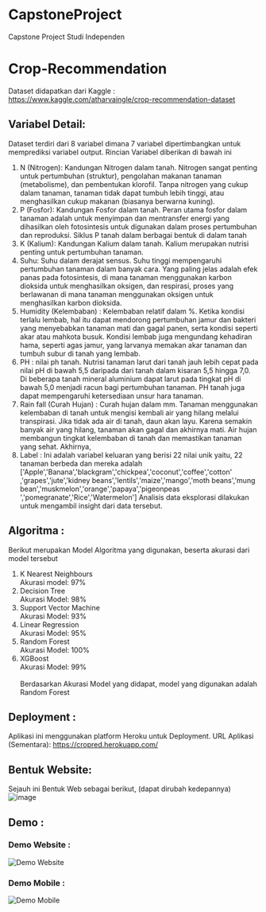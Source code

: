# CapstoneProject
Capstone Project Studi Independen

# Crop-Recommendation
Dataset didapatkan dari Kaggle : https://www.kaggle.com/atharvaingle/crop-recommendation-dataset

## Variabel Detail:
Dataset terdiri dari 8 variabel dimana 7 variabel dipertimbangkan untuk memprediksi variabel output. Rincian Variabel diberikan di bawah ini
1. N (Nitrogen): Kandungan Nitrogen dalam tanah. Nitrogen sangat penting untuk pertumbuhan (struktur), pengolahan makanan tanaman (metabolisme), dan pembentukan klorofil. Tanpa nitrogen yang cukup dalam tanaman, tanaman tidak dapat tumbuh lebih tinggi, atau menghasilkan cukup makanan (biasanya berwarna kuning).
2. P (Fosfor): Kandungan Fosfor dalam tanah. Peran utama fosfor dalam tanaman adalah untuk menyimpan dan mentransfer energi yang dihasilkan oleh fotosintesis untuk digunakan dalam proses pertumbuhan dan reproduksi. Siklus P tanah dalam berbagai bentuk di dalam tanah
3. K (Kalium): Kandungan Kalium dalam tanah. Kalium merupakan nutrisi penting untuk pertumbuhan tanaman.
4. Suhu: Suhu dalam derajat sensus. Suhu tinggi mempengaruhi pertumbuhan tanaman dalam banyak cara. Yang paling jelas adalah efek panas pada fotosintesis, di mana tanaman menggunakan karbon dioksida untuk menghasilkan oksigen, dan respirasi, proses yang berlawanan di mana tanaman menggunakan oksigen untuk menghasilkan karbon dioksida.
5. Humidity (Kelembaban) : Kelembaban relatif dalam %. Ketika kondisi terlalu lembab, hal itu dapat mendorong pertumbuhan jamur dan bakteri yang menyebabkan tanaman mati dan gagal panen, serta kondisi seperti akar atau mahkota busuk. Kondisi lembab juga mengundang kehadiran hama, seperti agas jamur, yang larvanya memakan akar tanaman dan tumbuh subur di tanah yang lembab.
6. PH : nilai ph tanah. Nutrisi tanaman larut dari tanah jauh lebih cepat pada nilai pH di bawah 5,5 daripada dari tanah dalam kisaran 5,5 hingga 7,0. Di beberapa tanah mineral aluminium dapat larut pada tingkat pH di bawah 5,0 menjadi racun bagi pertumbuhan tanaman. PH tanah juga dapat mempengaruhi ketersediaan unsur hara tanaman.
7. Rain fall (Curah Hujan) : Curah hujan dalam mm. Tanaman menggunakan kelembaban di tanah untuk mengisi kembali air yang hilang melalui transpirasi. Jika tidak ada air di tanah, daun akan layu. Karena semakin banyak air yang hilang, tanaman akan gagal dan akhirnya mati. Air hujan membangun tingkat kelembaban di tanah dan memastikan tanaman yang sehat.
Akhirnya,
8. Label : Ini adalah variabel keluaran yang berisi 22 nilai unik yaitu, 22 tanaman berbeda dan mereka adalah ['Apple','Banana','blackgram','chickpea','coconut','coffee','cotton' ,'grapes','jute','kidney beans','lentils','maize','mango','moth beans','mung bean','muskmelon','orange','papaya','pigeonpeas ','pomegranate','Rice','Watermelon']
Analisis data eksplorasi dilakukan untuk mengambil insight dari data tersebut.

## Algoritma :
Berikut merupakan Model Algoritma yang digunakan, beserta akurasi dari model tersebut 
  1. K Nearest Neighbours <br>
    Akurasi model: 97%
  2. Decision Tree <br>
    Akurasi Model: 98% 
  3. Support Vector Machine<br>
    Akurasi Model: 93%
  4. Linear Regression<br>
    Akurasi Model: 95%
  5. Random Forest<br>
    Akurasi Model: 100% 
  6. XGBoost<br>
    Akurasi Model: 99%<br><br>
Berdasarkan Akurasi Model yang didapat, model yang digunakan adalah Random Forest
## Deployment :
Aplikasi ini menggunakan platform Heroku untuk Deployment. URL Aplikasi (Sementara): https://cropred.herokuapp.com/
## Bentuk Website:<br>
Sejauh ini Bentuk Web sebagai berikut, (dapat dirubah kedepannya)
![image](https://user-images.githubusercontent.com/80215981/145406005-fc51d6c5-c7f8-46fd-be22-a5717d0124d4.png)
## Demo :
### Demo Website :<br>
![Demo Website](https://media.giphy.com/media/xAcdKwMQuFFqkMNEFP/giphy.gif)
### Demo Mobile :<br>
![Demo Mobile](https://media.giphy.com/media/9zbShOXfzC5Ex0mZ3Z/giphy.gif)
